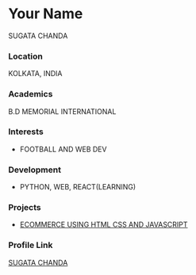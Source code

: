 # Your Name
SUGATA CHANDA
### Location

KOLKATA, INDIA

### Academics

B.D MEMORIAL INTERNATIONAL

### Interests

- FOOTBALL AND WEB DEV

### Development

- PYTHON, WEB, REACT(LEARNING)

### Projects

- [ECOMMERCE USING HTML CSS AND JAVASCRIPT](https://sugatachanda.github.io/Ecommerce/)

### Profile Link

[SUGATA CHANDA](https://github.com/SUGATACHANDA)
